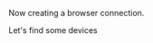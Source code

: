 Now creating a browser connection.

<router-link to="discover-devices" class="router-link">Let's find some devices</router-link>
